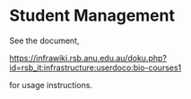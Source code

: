 # Student Management

See the document,

https://infrawiki.rsb.anu.edu.au/doku.php?id=rsb_it:infrastructure:userdoco:bio-courses1

for usage instructions.
